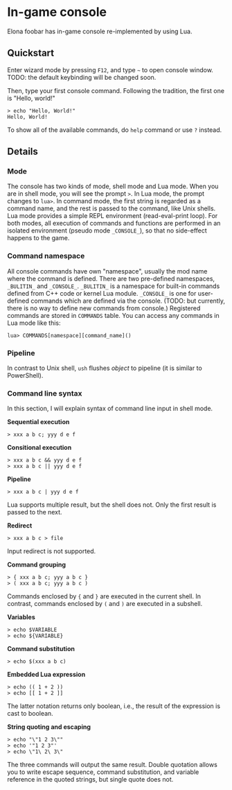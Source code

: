 # In-game console

Elona foobar has in-game console re-implemented by using Lua.


## Quickstart

Enter wizard mode by pressing `F12`, and type `~` to open console window. TODO: the default keybinding will be changed soon.

Then, type your first console command. Following the tradition, the first one is "Hello, world!"

```
> echo "Hello, World!"
Hello, World!
```

To show all of the available commands, do `help` command or use `?` instead.



## Details

### Mode

The console has two kinds of mode, shell mode and Lua mode. When you are in shell mode, you will see the prompt `>`. In Lua mode, the prompt changes to `lua>`. In command mode, the first string is regarded as a command name, and the rest is passed to the command, like Unix shells. Lua mode provides a simple REPL environment (read-eval-print loop). For both modes, all execution of commands and functions are performed in an isolated environment (pseudo mode `_CONSOLE_`), so that no side-effect happens to the game.


### Command namespace

All console commands have own "namespace", usually the mod name where the command is defined. There are two pre-defined namespaces, `_BULITIN_` and `_CONSOLE_`. `_BULITIN_` is a namespace for built-in commands defined from C++ code or kernel Lua module. `_CONSOLE_` is one for user-defined commands which are defined via the console. (TODO: but currently, there is no way to define new commands from console.) Registered commands are stored in `COMMANDS` table. You can access any commands in Lua mode like this:

```
lua> COMMANDS[namespace][command_name]()
```


### Pipeline

In contrast to Unix shell, `ush` flushes *object* to pipeline (it is similar to PowerShell).



### Command line syntax

In this section, I will explain syntax of command line input in shell mode.


**Sequential execution**

```
> xxx a b c; yyy d e f
```


**Consitional execution**

```
> xxx a b c && yyy d e f
> xxx a b c || yyy d e f
```


**Pipeline**

```
> xxx a b c | yyy d e f
```

Lua supports multiple result, but the shell does not. Only the first result is passed to the next.


**Redirect**

```
> xxx a b c > file
```

Input redirect is not supported.


**Command grouping**

```
> { xxx a b c; yyy a b c }
> ( xxx a b c; yyy a b c )
```

Commands enclosed by `{` and `}` are executed in the current shell. In contrast, commands enclosed by `(` and `)` are executed in a subshell.


**Variables**

```
> echo $VARIABLE
> echo ${VARIABLE}
```


**Command substitution**

```
> echo $(xxx a b c)
```


**Embedded Lua expression**

```
> echo (( 1 + 2 ))
> echo [[ 1 + 2 ]]
```

The latter notation returns only boolean, i.e., the result of the expression is cast to boolean.


**String quoting and escaping**

```
> echo "\"1 2 3\""
> echo '"1 2 3"'
> echo \"1\ 2\ 3\"
```

The three commands will output the same result. Double quotation allows you to write escape sequence, command substitution, and variable reference in the quoted strings, but single quote does not.
